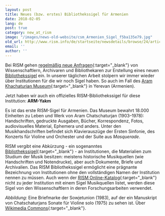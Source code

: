```yaml
---
layout: post
title: Neues (bzw. erstes) Bibliothekssigel für Armenien
date: 2018-02-05
lang: de
post: true
category: new_at_rism
image: "/images/news-old-website/csm_Armenien_Sigel_f5ba135e79.jpg"
old_url: http://www.rism.info/de/startseite/newsdetails/browse/24/article/64/new-and-first-library-siglum-for-armenia.html
email: ''
author: ''
---
```


Bei RISM gehen [regelmäßig neue Anfragen](/new_at_rism/2015/07/02/no-siglum-no-problem.html){:target="_blank"} von Wissenschaftlern, Archivaren und Bibliothekaren zur Erstellung eines neuen [Bibliothekssigel](/community/sigla.html) ein. In unserer täglichen Arbeit stolpern wir immer wieder über Institutionen für die wir noch Sigel haben. So auch im Fall des [Aram Khachaturian Museum](http://akhachaturianmuseum.am/?lg=en){:target="_blank"} in Yerevan (Armenien).

Jetzt haben wir auch ein offizielles RISM-Bibliothekssigel für diese Institution: **ARM-Yakm**

Es ist das erste RISM-Sigel für Armenien. Das Museum bewahrt 18.000 Einheiten zu Leben und Werk von Aram Chatschaturjan (1903–1978): Handschriften, gedruckte Ausgaben, Bücher, Korrespondenz, Fotos, audiovisuelles Material, Ephemera und anders. Unter den Musikhandschriften befindet sich Klavierauszüge der Ersten Sinfonie, des Konzerts für Violine und Orchester und der Suite aus _Masquerade_.

RISM vergibt eine Abkürzung - ein sogenanntes [Bibliothekssigel](/community/sigla/about.html){:target="_blank"} - an Institutionen, die Materialien zum Studium der Musik besitzen: meistens historische Musikquellen (wie Handschriften und Notendrucke), aber auch Dokumente, Briefe und Archivalien. Das RISM Bibliothekssigel ermöglicht eine prägnante Bezeichnung von Institutionen ohne den vollständigen Namen der Institution nennen zu müssen. Auch wenn der [RISM Online-Katalog](https://opac.rism.info/){:target="_blank"} nicht zu jeder Institution mit einem Sigel Musikquellen listet, werden diese Sigel von den Wissenschaftlern in deren Forschungsarbeiten verwendet.

_Abbildung_: Eine Briefmarke der Sowjetunion (1983), auf der ein Manuskript von Chatschaturjans Sonate für Violine solo (1975) zu sehen ist. Über [Wikimedia Commons](https://commons.wikimedia.org/wiki/File:1983_CPA_5394.jpg){:target="_blank"}.